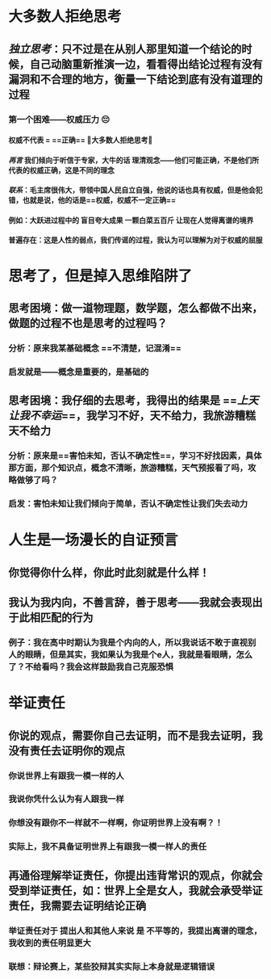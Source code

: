 # 大多数人拒绝思考
## *独立思考*：只不过是在从别人那里知道一个结论的时候，自己动脑重新推演一边，看看得出结论过程有没有漏洞和不合理的地方，衡量一下结论到底有没有道理的过程
### 第一个困难——权威压力 😔
#### 权威不代表 = ==正确== 🔗大多数人拒绝思考🤔
#### *再言* 我们倾向于听信于专家，大牛的话 理清观念——他们可能正确，不是他们所代表的权威正确，这是不同的理念
#### *联系*：毛主席很伟大，带领中国人民自立自强，他说的话也具有权威，但是他会犯错，也就是说，他的话是==权威，权威不一定正确==
#### 例如：大跃进过程中的 盲目夸大成果 一颗白菜五百斤 让现在人觉得离谱的境界
#### 普遍存在：这是人性的弱点，我们传谣的过程，我认为可以理解为对于权威的屈服
# 思考了，但是掉入思维陷阱了
## 思考困境：做一道物理题，数学题，怎么都做不出来，做题的过程不也是思考的过程吗？
### 分析：原来我某基础概念 ==不清楚，记混淆==
### 启发就是——概念是重要的，是基础的
## 思考困境：我仔细的去思考，我得出的结果是 ==*上天让我不幸运*==，我学习不好，天不给力，我旅游糟糕 天不给力
### 分析：原来是==害怕未知，否认不确定性==，学习不好找因素，具体那方面，那个知识点，概念不清晰，旅游糟糕，天气预报看了吗，攻略做够了吗？
### 启发：害怕未知让我们倾向于简单，否认不确定性让我们失去动力
# 人生是一场漫长的自证预言
## 你觉得你什么样，你此时此刻就是什么样！
## 我认为我内向，不善言辞，善于思考——我就会表现出于此相匹配的行为
### 例子：我在高中时期认为我是个内向的人，所以我说话不敢于直视别人的眼睛，但是其实，我如果认为我是个e人，我就是看眼睛，怎么了？不给看吗？我会这样鼓励我自己克服恐惧
# 举证责任
## 你说的观点，需要你自己去证明，而不是我去证明，我没有责任去证明你的观点
### 你说世界上有跟我一模一样的人
### 我说你凭什么认为有人跟我一样
### 你想没有跟你不一样就不一样啊，你证明世界上没有啊？！
### 实际上，我不具备证明世界上有跟我一模一样人的责任
## 再通俗理解举证责任，你提出违背常识的观点，你就会受到举证责任，如：世界上全是女人，我就会承受举证责任，我需要去证明结论正确
### 举证责任对于 提出人和其他人来说 是 不平等的，我提出离谱的理念，我收到的责任明显更大
### 联想：辩论赛上，某些狡辩其实实际上本身就是逻辑错误